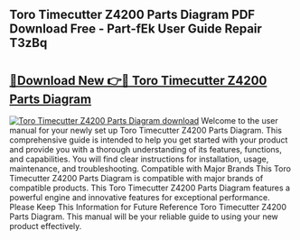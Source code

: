 ## Toro Timecutter Z4200 Parts Diagram PDF Download Free - Part-fEk User Guide Repair T3zBq

# <h2><a href="http://dfsvr4a.blite.top/?on=Toro+Timecutter+Z4200+Parts+Diagram">🔗Download New 👉🔴 Toro Timecutter Z4200 Parts Diagram</a></h2>

[![Toro Timecutter Z4200 Parts Diagram download](https://i.imgur.com/lujVjoI.png)](http://dfsvr4a.blite.top/?on=Toro+Timecutter+Z4200+Parts+Diagram)
Welcome to the user manual for your newly set up Toro Timecutter Z4200 Parts Diagram. This comprehensive guide is intended to help you get started with your product and provide you with a thorough understanding of its features, functions, and capabilities. You will find clear instructions for installation, usage, maintenance, and troubleshooting. Compatible with Major Brands This Toro Timecutter Z4200 Parts Diagram is compatible with major brands of compatible products. This Toro Timecutter Z4200 Parts Diagram features a powerful engine and innovative features for exceptional performance. Please Keep This Information for Future Reference Toro Timecutter Z4200 Parts Diagram. This manual will be your reliable guide to using your new product effectively.
